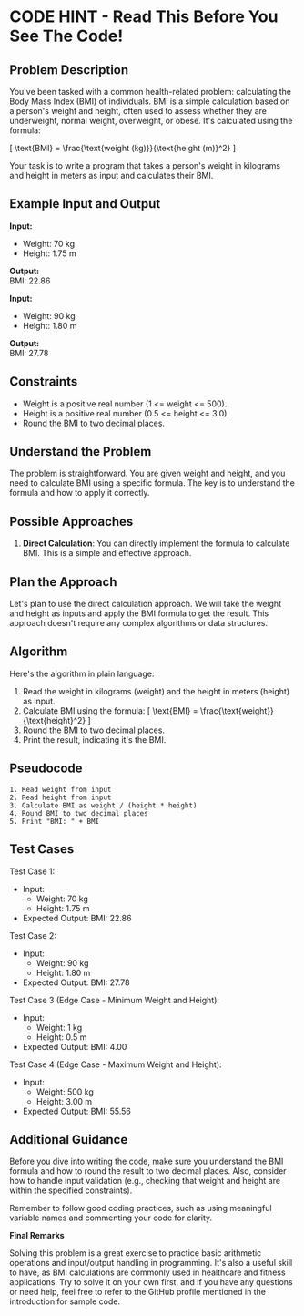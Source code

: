 # CODE HINT - Read This Before You See The Code!

## Problem Description

You've been tasked with a common health-related problem: calculating the Body Mass Index (BMI) of individuals. BMI is a simple calculation based on a person's weight and height, often used to assess whether they are underweight, normal weight, overweight, or obese. It's calculated using the formula:

\[ \text{BMI} = \frac{\text{weight (kg)}}{\text{height (m)}^2} \]

Your task is to write a program that takes a person's weight in kilograms and height in meters as input and calculates their BMI.

## Example Input and Output

**Input:**  
- Weight: 70 kg
- Height: 1.75 m

**Output:**  
BMI: 22.86

**Input:**  
- Weight: 90 kg
- Height: 1.80 m

**Output:**  
BMI: 27.78

## Constraints

- Weight is a positive real number (1 <= weight <= 500).
- Height is a positive real number (0.5 <= height <= 3.0).
- Round the BMI to two decimal places.

## Understand the Problem

The problem is straightforward. You are given weight and height, and you need to calculate BMI using a specific formula. The key is to understand the formula and how to apply it correctly.

## Possible Approaches

1. **Direct Calculation**: You can directly implement the formula to calculate BMI. This is a simple and effective approach.

## Plan the Approach

Let's plan to use the direct calculation approach. We will take the weight and height as inputs and apply the BMI formula to get the result. This approach doesn't require any complex algorithms or data structures.

## Algorithm

Here's the algorithm in plain language:

1. Read the weight in kilograms (weight) and the height in meters (height) as input.
2. Calculate BMI using the formula: \[ \text{BMI} = \frac{\text{weight}}{\text{height}^2} \]
3. Round the BMI to two decimal places.
4. Print the result, indicating it's the BMI.

## Pseudocode

```plaintext
1. Read weight from input
2. Read height from input
3. Calculate BMI as weight / (height * height)
4. Round BMI to two decimal places
5. Print "BMI: " + BMI
```

## Test Cases

Test Case 1:
- Input: 
  - Weight: 70 kg
  - Height: 1.75 m
- Expected Output: BMI: 22.86

Test Case 2:
- Input: 
  - Weight: 90 kg
  - Height: 1.80 m
- Expected Output: BMI: 27.78

Test Case 3 (Edge Case - Minimum Weight and Height):
- Input: 
  - Weight: 1 kg
  - Height: 0.5 m
- Expected Output: BMI: 4.00

Test Case 4 (Edge Case - Maximum Weight and Height):
- Input: 
  - Weight: 500 kg
  - Height: 3.00 m
- Expected Output: BMI: 55.56

## Additional Guidance

Before you dive into writing the code, make sure you understand the BMI formula and how to round the result to two decimal places. Also, consider how to handle input validation (e.g., checking that weight and height are within the specified constraints).

Remember to follow good coding practices, such as using meaningful variable names and commenting your code for clarity.

**Final Remarks**

Solving this problem is a great exercise to practice basic arithmetic operations and input/output handling in programming. It's also a useful skill to have, as BMI calculations are commonly used in healthcare and fitness applications. Try to solve it on your own first, and if you have any questions or need help, feel free to refer to the GitHub profile mentioned in the introduction for sample code.